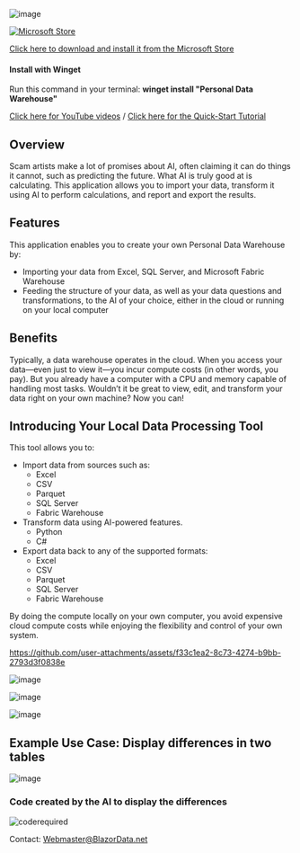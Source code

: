 ![image](https://github.com/user-attachments/assets/b1fd8715-3ce6-4c35-884d-eb6dd43bd7d6)

[![Microsoft Store](https://get.microsoft.com/images/en-us%20light.svg)](https://apps.microsoft.com/detail/9P86KCCLLJV0?rtc=1&hl=en-us&gl=US) 

[Click here to download and install it from the Microsoft Store](https://apps.microsoft.com/detail/9P86KCCLLJV0?hl=en-us&gl=US&ocid=pdpshare)

#### Install with Winget 
Run this command in your terminal: **winget install "Personal Data Warehouse"**

[Click here for YouTube videos](https://www.youtube.com/@blazordata) / [Click here for the Quick-Start Tutorial](https://blazordata.net/ViewBlogPost/7)

## Overview
Scam artists make a lot of promises about AI, often claiming it can do things it cannot, such as predicting the future. What AI is truly good at is calculating. This application allows you to import your data, transform it using AI to perform calculations, and report and export the results.

## Features
This application enables you to create your own Personal Data Warehouse by:
  - Importing your data from Excel, SQL Server, and Microsoft Fabric Warehouse
  - Feeding the structure of your data, as well as your data questions and transformations, to the AI of your choice, either in the cloud or running on your local computer
    
## Benefits
Typically, a data warehouse operates in the cloud. When you access your data—even just to view it—you incur compute costs (in other words, you pay). But you already have a computer with a CPU and memory capable of handling most tasks. Wouldn’t it be great to view, edit, and transform your data right on your own machine? Now you can!

## Introducing Your Local Data Processing Tool
This tool allows you to:

* Import data from sources such as:
  - Excel
  - CSV
  - Parquet
  - SQL Server
  - Fabric Warehouse
* Transform data using AI-powered features.
  - Python
  - C#
* Export data back to any of the supported formats:
  - Excel
  - CSV
  - Parquet
  - SQL Server
  - Fabric Warehouse
    
By doing the compute locally on your own computer, you avoid expensive cloud compute costs while enjoying the flexibility and control of your own system.

https://github.com/user-attachments/assets/f33c1ea2-8c73-4274-b9bb-2793d3f0838e

![image](https://github.com/user-attachments/assets/0666d9a6-0da0-4780-9099-e919bb6fb839)

![image](https://github.com/user-attachments/assets/74238b49-7125-4861-a1e2-2f06c2d3710e)

![image](https://github.com/user-attachments/assets/9c51354b-7f69-45f6-9e73-ad79df4edb53)

## Example Use Case: Display differences in two tables

![image](https://github.com/user-attachments/assets/f8bb6d1f-d066-4a7a-a841-d463bad88d0c)

### Code created by the AI to display the differences

![coderequired](https://github.com/user-attachments/assets/f0ff7c35-653a-4266-bea8-c61d8e373cca)

Contact: Webmaster@BlazorData.net
